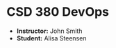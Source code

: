 <h1>CSD 380 DevOps</h1>
<ul>
    <li><strong>Instructor:</strong> John Smith</li>
    <li><strong>Student:</strong> Alisa Steensen</li>
</ul>
